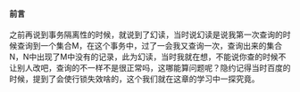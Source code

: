 #### 前言

之前再说到事务隔离性的时候，就说到了幻读，当时说幻读是说我第一次查询的时候查询到一个集合M，在这个事务中，过了一会我又查询一次，查询出来的集合N，N中出现了M中没有的记录，此为幻读，当时我就在想，不能说你查的时候不让别人改吧，查询的不一样不是很正常吗，这哪能算问题呢？隐约记得当时百度的时候，提到了会使行锁失效啥的，这个我们就在这章的学习中一探究竟。



